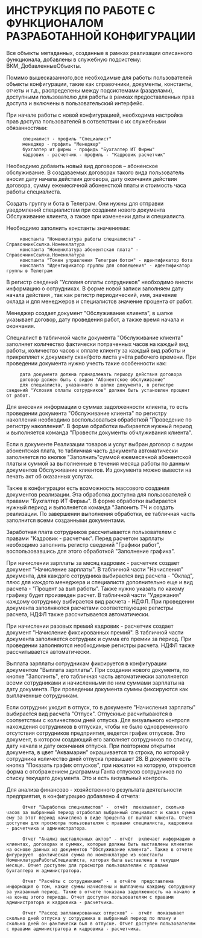 # ИНСТРУКЦИЯ ПО РАБОТЕ С ФУНКЦИОНАЛОМ РАЗРАБОТАННОЙ КОНФИГУРАЦИИ

Все объекты метаданных, созданные в рамках реализации описанного функционала, добавлены в служебную подсистему: ВКМ_ДобавленныеОбъекты.

Помимо вышесказанного,все необходимые для работы пользователей объекты конфигурации, такие как справочники, документы, константы, отчеты и т.д., распределены между подсистемами (разделами), доступными пользователю для работы в рамках предоставленных прав доступа и включены в пользовательский интерфейс.

При начале работы с новой конфигурацией, необходима настройка прав доступа пользователей в сответствии с их служебными обязанностями:
          
          специалист - профиль "Специалист"
          менеджер - профиль "Менеджер"
          бухгалтер ит фирмы - профидь "Бухгалтер ИТ Фирмы"
          кадровик - расчетчик - профиль - "Кадровик расчетчик"          

Необходимо добавить новый вид договоров – абоненское обслуживание. В создаваемых договорах такого вида пользователь  вносит дату начала действия договора, дату окончания действия договора, сумму ежемесячной абоненсткой платы и стоимость часа работы специалиста.

Создать группу и бота в Телеграм. Они нужны для отправки уведомлений специалистам при создании нового документа Обслуживание клиента, а также при изменении даты и  специалиста.

Необходимо заполнить константы значениями:

         константа "Номенклатура работы специалиста" - СправочникСсылка.Номенклатура
         константа "Номенклатура абонентская плата" -  СправочникСсылка.Номенклатура
         константа "Токен управления Телеграм ботом" - идентификатор бота
         константа "Идентификатор группы для оповещения" - идентификатор группы в Телеграм

В регистр сведений "Условия оплаты сотрудников" необходимо внести информацию о сотрудниках. В форме новой записи заполняем дату начала действия , так как регистр периодический, имя, значение оклада и для менеджеров и специалистов значение процента от работ.

Менеджер создает документ "Обслуживание клиента", в шапке указывает договор, дату проведения работ, а также время начала и окончания. 

Специалист в табличной части документа "Обслуживание клиента" заполняет количество фактически потраченных часов на каждый вид работы, количество часов к оплате клиенту за каждый вид работы и прикрепляет к документу скан/фото листа учёта рабочего времени. При проведении документа нужно учесть такие особенности как: 
         
         дата документа должна принадлежать периоду действия договора
         договор должен быть с видом "Абонентское обслуживание"
         для специалиста, указанного в шапке документа, в регистре сведений "Условия оплаты сотрудников" должен быть установлен процент от работ.

Для внесения информации о суммах задолженности клиента, то есть проведении документа "Обслуживание клиента" по регистру накопления необходимо воспользоваться обработкой "Проведение по регистру накопления". В форме обработки выбирается нужный период и выполняется команда "Провести документы обчлуживания клиента".

Если в документе Реализации товаров и услуг выбран договор с видом абонентская плата, то табличная часть документа автоматически заполняется по кнопке "Заполнить"суммой ежемесячной абонентской платы и суммой за выполненные в течения месяца работы по данным документов Обслуживание клиентов. Из документа  можно вывести на печать акт об оказанных услугах.

Также в конфигурации есть возможность массового создания документов реализации. Эта обработка доступна для пользователей с правами "Бухгалтер ИТ Фирмы". В форме обработки выбирается нужный период и выполняется команда "Запонить ТЧ и создать реализации. По завершении выполнения обработки, ее табличная часть заполнится всеми созданными документами. 

Заработная плата сотрудников рассчитывается пользователем с правами "Кадровик - расчетчик". Перед расчетом зарплаты необходимо заполнить регистр сведений "Графики работ", воспользовавшись для этого обработкой "Заполнение графика".

При начислении зарплаты за месяц кадровик - расчетчик создает документ "Начисление зарплаты". В табличной части "Начисления" документа, для каждого сотрудника выбирается вид расчета - "Оклад", плюс для каждого менеджера и специалиста дополнительно еще и вид расчета - "Процент за вып работы". Также нужно указать по какому графику будет произведен расчет. В табличной части "Удержания" каждому сотруднику выбирается вид расчета - НДФЛ. При проведении документа заполняются расчетами соответствующие регистры расчета, НДФЛ также рассчитывается автоматически.

При начислении разовых премий кадровик - расчетчик создает документ "Начисление фиксированных премий". В табличной части документа заполняется сотрудник и сумма его премии за период. При проведении заполняются необходимые регистры расчета. НДФЛ также рассчитывается автоматически.

Выплата зарплаты сотрудникам фиксируется в конфигурации документом "Выплата зарплаты". При создании нового документа, по кнопке "Заполнить", его табличная часть автоматически заполняется всеми сотрудниками и начисленными по ним суммами зарплаты на дату документа. При проведении документа суммы фиксируются как выплаченные сотрудникам.

Если сотрудник уходит в отпуск, то в документе "Начисления зарплаты" выбирается вид расчета "Отпуск". Отпускные расчитываются в соответствии с количеством дней отпуска. Для визуального контроля нахождения сотрудников в отпусках, чтобы не было одновременного отсутствия сотрудников предприятия, ведется график отпусков. Это документ, в котором создающий его заполняет сотрудников по списку, дату начала и дату окончания отпуска. При повторном открытии документа, в цвет "Аквамарин" окрашивается та строка, по которой у сотрудника количество дней отпуска превышает 28. В документе есть кнопка "Показать график отпусков", при нажатии на которую, откроется форма с отображением диаграммы Ганта отпусков сотрудников по списку текущего документа. Это и есть визуальный контроль.

Для анализа финансово - хозяйственного результата деятельности предприятия, в конфигурацию добавлено 4 отчета:

          Отчет "Выработка специалистов" -  отчёт  показывает, сколько часов за выбранный период отработал выбранный специалист и какая сумма ему за этот период начислена в виде процента от выплат клиента. Отчет доступен для просмотра пользователям с правами специалиста, кадровика - расчетчика и администратора. 

          Отчет "Анализ выставленных актов" - отчёт  включает информацию о клиентах, договорах и суммах, которые должны быть выставлены клиентам на основе данных из документов "Обслуживание клиента". Также в отчете фигурирует  фактическая сумма по номенклатуре из константы НоменклатураРаботыСпециалиста, которая была выставлена в текущем месяце. Отчет доступен для просмотра пользователям с правами  бухгалтера и администратора. 

          Отчет "Расчёты с сотрудниками" -  в отчёте  представлена информация о том, какие суммы начислены и выплачены каждому сотруднику за указанный период. Также в отчете показана задолженность на начало и на конец этого периода. Отчет доступен пользователям с правами администратора и кадровика - расчетчика. 

          Отчет "Расход запланированных отпусков" -  отчёт  показывает сколько дней отпуска у сотрудника в выбранный период по плану и сколько дней он фактически был в отпуске. Отчет доступен пользователям с правами администратора и кадровика - расчетчика.     







         


          





             

